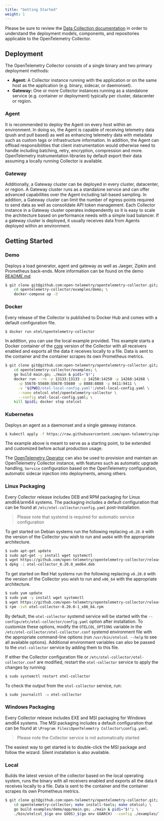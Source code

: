 ```yaml
---
title: "Getting Started"
weight: 1
---
```


Please be sure to review the [Data Collection
documentation](../../concepts/data-collection) in order to understand the
deployment models, components, and repositories applicable to the OpenTelemetry
Collector.

## Deployment

The OpenTelemetry Collector consists of a single binary and two primary deployment methods:

- **Agent:** A Collector instance running with the application or on the same
  host as the application (e.g. binary, sidecar, or daemonset).
- **Gateway:** One or more Collector instances running as a standalone service
  (e.g. container or deployment) typically per cluster, datacenter or region.

### Agent

It is recommended to deploy the Agent on every host within an environment. In
doing so, the Agent is capable of receiving telemetry data (push and pull
based) as well as enhancing telemetry data with metadata such as custom tags or
infrastructure information. In addition, the Agent can offload responsibilities
that client instrumentation would otherwise need to handle including batching,
retry, encryption, compression and more. OpenTelemetry instrumentation
libraries by default export their data assuming a locally running Collector is
available.

### Gateway

Additionally, a Gateway cluster can be deployed in every cluster, datacenter,
or region. A Gateway cluster runs as a standalone service and can offer
advanced capabilities over the Agent including tail-based sampling. In
addition, a Gateway cluster can limit the number of egress points required to
send data as well as consolidate API token management. Each Collector instance
in a Gateway cluster operates independently so it is easy to scale the
architecture based on performance needs with a simple load balancer. If a
gateway cluster is deployed, it usually receives data from Agents deployed
within an environment.

## Getting Started

### Demo

Deploys a load generator, agent and gateway as well as Jaeger, Zipkin and
Prometheus back-ends. More information can be found on the demo
[README.md](https://github.com/open-telemetry/opentelemetry-collector/tree/main/examples/demo)

```bash
$ git clone git@github.com:open-telemetry/opentelemetry-collector.git; \
    cd opentelemetry-collector/examples/demo; \
    docker-compose up -d
```

### Docker

Every release of the Collector is published to Docker Hub and comes with a
default configuration file.

```bash
$ docker run otel/opentelemetry-collector
```

In addition, you can use the local example provided. This example starts a
Docker container of the
[core](https://github.com/open-telemetry/opentelemetry-collector) version of
the Collector with all receivers enabled and exports all the data it receives
locally to a file. Data is sent to the container and the container scrapes its
own Prometheus metrics.

```bash
$ git clone git@github.com:open-telemetry/opentelemetry-collector.git; \
    cd opentelemetry-collector/examples; \
    go build main.go; ./main & pid1="$!";
    docker run --rm -p 13133:13133 -p 14250:14250 -p 14268:14268 \
      -p 55678-55680:55678-55680 -p 8888:8888 -p 9411:9411 \
      -v "${PWD}/otel-local-config.yaml":/otel-local-config.yaml \
      --name otelcol otel/opentelemetry-collector \
      --config otel-local-config.yaml; \
    kill $pid1; docker stop otelcol
```

### Kubernetes

Deploys an agent as a daemonset and a single gateway instance.

```bash
$ kubectl apply -f https://raw.githubusercontent.com/open-telemetry/opentelemetry-collector/main/examples/k8s/otel-config.yaml
```

The example above is meant to serve as a starting point, to be extended and
customized before actual production usage.

The [OpenTelemetry
Operator](https://github.com/open-telemetry/opentelemetry-operator) can also be
used to provision and maintain an OpenTelemetry Collector instance, with
features such as automatic upgrade handling, `Service` configuration based on
the OpenTelemetry configuration, automatic sidecar injection into deployments,
among others.

### Linux Packaging

Every Collector release includes DEB and RPM packaging for Linux amd64/arm64
systems. The packaging includes a default configuration that can be found at
`/etc/otel-collector/config.yaml` post-installation.

> Please note that systemd is required for automatic service configuration

To get started on Debian systems run the following replacing `v0.20.0` with the
version of the Collector you wish to run and `amd64` with the appropriate
architecture.

```bash
$ sudo apt-get update
$ sudo apt-get -y install wget systemctl
$ wget https://github.com/open-telemetry/opentelemetry-collector/releases/download/v0.20.0/otel-collector_0.20.0_amd64.deb
$ dpkg -i otel-collector_0.20.0_amd64.deb
```

To get started on Red Hat systems run the following replacing `v0.20.0` with the
version of the Collector you wish to run and `x86_64` with the appropriate
architecture.

```bash
$ sudo yum update
$ sudo yum -y install wget systemctl
$ wget https://github.com/open-telemetry/opentelemetry-collector/releases/download/v0.20.0/otel-collector-0.20.0-1.x86_64.rpm
$ rpm -ivh otel-collector-0.20.0-1_x86_64.rpm
```

By default, the `otel-collector` systemd service will be started with the
`--config=/etc/otel-collector/config.yaml` option after installation.  To
customize these options, modify the `OTELCOL_OPTIONS` variable in the
`/etc/otel-collector/otel-collector.conf` systemd environment file with the
appropriate command-line options (run `/usr/bin/otelcol --help` to see all
available options).  Additional environment variables can also be passed to the
`otel-collector` service by adding them to this file.

If either the Collector configuration file or
`/etc/otel-collector/otel-collector.conf` are modified, restart the
`otel-collector` service to apply the changes by running:

```bash
$ sudo systemctl restart otel-collector
```

To check the output from the `otel-collector` service, run:

```bash
$ sudo journalctl -u otel-collector
```

### Windows Packaging

Every Collector release includes EXE and MSI packaging for Windows amd64 systems.
The MSI packaging includes a default configuration that can be found at
`\Program Files\OpenTelemetry Collector\config.yaml`.

> Please note the Collector service is not automatically started

The easiest way to get started is to double-click the MSI package and follow
the wizard. Silent installation is also available.

### Local

Builds the latest version of the collector based on the local operating system,
runs the binary with all receivers enabled and exports all the data it receives
locally to a file. Data is sent to the container and the container scrapes its own
Prometheus metrics.

```bash
$ git clone git@github.com:open-telemetry/opentelemetry-collector.git; \
    cd opentelemetry-collector; make install-tools; make otelcol; \
    go build examples/demo/app/main.go; ./main & pid1="$!"; \
    ./bin/otelcol_$(go env GOOS)_$(go env GOARCH) --config ./examples/local/otel-config.yaml; kill $pid1
```
